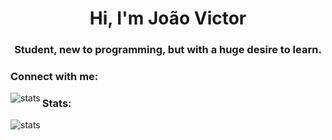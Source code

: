 <h1 align="center">Hi, I'm João Victor</h1>
<h3 align="center">Student, new to programming, but with a huge desire to learn.</h3>

<h3 align="left">Connect with me:</h3>
<img src="https://github-readme-stats.vercel.app/api?username=joao-victorRR&theme=dark&show_icons=false" align="left" herf="joaovictorrocharodrigues@outlook.com" alt="stats"/>
</p>

<h3 align="left">Stats:</h3>
<img src="https://github-readme-stats.vercel.app/api?username=joao-victorRR&theme=dark&show_icons=false" alt="stats"/>
